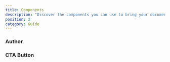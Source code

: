 ```yaml
---
title: Components
description: "Discover the components you can use to bring your documentation to life with the grey-docs theme!"
position: 2
category: Guide
---
```


### Author

<author name="Arsala" desc="President at Grey Software" linkedin-url="https://linkedin.com/in/ArsalaBangash" twitter="arsalagrey" avatar-url="https://gitlab.com/uploads/-/system/user/avatar/2274539/avatar.png" gitlab-url="https://gitlab.com/ArsalaBangash" github-url="https://github.com/ArsalaBangash" ></author>

### CTA Button

<cta-button text="Explore" link="https://ecosystem.grey.software">
</cta-button>

<br></br>
